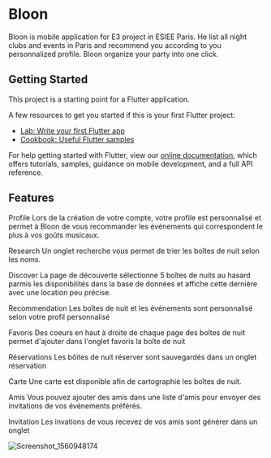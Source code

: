 # Bloon

Bloon is mobile application for E3 project in ESIEE Paris. He list all night clubs and events in Paris and recommend you 
according to you personnalized profile. Bloon organize your party into one click.
## Getting Started

This project is a starting point for a Flutter application.

A few resources to get you started if this is your first Flutter project:

- [Lab: Write your first Flutter app](https://flutter.io/docs/get-started/codelab)
- [Cookbook: Useful Flutter samples](https://flutter.io/docs/cookbook)

For help getting started with Flutter, view our 
[online documentation](https://flutter.io/docs), which offers tutorials, 
samples, guidance on mobile development, and a full API reference.

## Features

Profile
Lors de la création de votre compte, votre profile est personnalisé et permet à Bloon de vous recommander les événements qui correspondent le plus à vos goûts musicaux.

Research
Un onglet recherche vous permet de trier les boîtes de nuit selon les noms.

Discover
La page de découverte sélectionne 5 boîtes de nuits au hasard parmis les disponibilités dans la base de données et affiche cette dernière avec une location peu précise.

Recommendation
Les boîtes de nuit et les événements sont personnalisé selon votre profil personnalisé

Favoris
Des coeurs en haut à droite de chaque page des boîtes de nuit permet d'ajouter dans l'onglet favoris la boîte de nuit 

Réservations
Les bôites de nuit réserver sont sauvegardés dans un onglet réservation

Carte
Une carte est disponible afin de cartographié les boîtes de nuit.

Amis
Vous pouvez ajouter des amis dans une liste d'amis pour envoyer des invitations de vos événements préférés.

Invitation
Les invations de vous recevez de vos amis sont générer dans un onglet

![Screenshot_1560948174](https://user-images.githubusercontent.com/44729668/59766483-95f82100-92a0-11e9-8f9a-8b2c09cf9c63.png)

